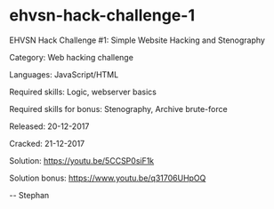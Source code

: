 # ehvsn-hack-challenge-1
EHVSN Hack Challenge #1: Simple Website Hacking and Stenography


Category: Web hacking challenge

Languages: JavaScript/HTML

Required skills: Logic, webserver basics

Required skills for bonus: Stenography, Archive brute-force

Released: 20-12-2017

Cracked: 21-12-2017 

Solution: https://youtu.be/5CCSP0siF1k

Solution bonus: https://www.youtu.be/q31706UHpOQ


-- Stephan
